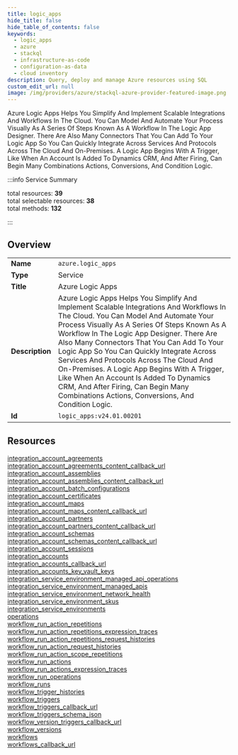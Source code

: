 ```yaml
---
title: logic_apps
hide_title: false
hide_table_of_contents: false
keywords:
  - logic_apps
  - azure
  - stackql
  - infrastructure-as-code
  - configuration-as-data
  - cloud inventory
description: Query, deploy and manage Azure resources using SQL
custom_edit_url: null
image: /img/providers/azure/stackql-azure-provider-featured-image.png
---
```

Azure Logic Apps Helps You Simplify And Implement Scalable Integrations And Workflows In The Cloud. You Can Model And Automate Your Process Visually As A Series Of Steps Known As A Workflow In The Logic App Designer. There Are Also Many Connectors That You Can Add To Your Logic App So You Can Quickly Integrate Across Services And Protocols Across The Cloud And On-Premises. A Logic App Begins With A Trigger, Like When An Account Is Added To Dynamics CRM, And After Firing, Can Begin Many Combinations Actions, Conversions, And Condition Logic.  
    
:::info Service Summary

<div class="row">
<div class="providerDocColumn">
<span>total resources:&nbsp;<b>39</b></span><br />
<span>total selectable resources:&nbsp;<b>38</b></span><br />
<span>total methods:&nbsp;<b>132</b></span><br />
</div>
</div>

:::

## Overview
<table><tbody>
<tr><td><b>Name</b></td><td><code>azure.logic_apps</code></td></tr>
<tr><td><b>Type</b></td><td>Service</td></tr>
<tr><td><b>Title</b></td><td>Azure Logic Apps</td></tr>
<tr><td><b>Description</b></td><td>Azure Logic Apps Helps You Simplify And Implement Scalable Integrations And Workflows In The Cloud. You Can Model And Automate Your Process Visually As A Series Of Steps Known As A Workflow In The Logic App Designer. There Are Also Many Connectors That You Can Add To Your Logic App So You Can Quickly Integrate Across Services And Protocols Across The Cloud And On-Premises. A Logic App Begins With A Trigger, Like When An Account Is Added To Dynamics CRM, And After Firing, Can Begin Many Combinations Actions, Conversions, And Condition Logic.</td></tr>
<tr><td><b>Id</b></td><td><code>logic_apps:v24.01.00201</code></td></tr>
</tbody></table>

## Resources
<div class="row">
<div class="providerDocColumn">
<a href="/providers/azure/logic_apps/integration_account_agreements/">integration_account_agreements</a><br />
<a href="/providers/azure/logic_apps/integration_account_agreements_content_callback_url/">integration_account_agreements_content_callback_url</a><br />
<a href="/providers/azure/logic_apps/integration_account_assemblies/">integration_account_assemblies</a><br />
<a href="/providers/azure/logic_apps/integration_account_assemblies_content_callback_url/">integration_account_assemblies_content_callback_url</a><br />
<a href="/providers/azure/logic_apps/integration_account_batch_configurations/">integration_account_batch_configurations</a><br />
<a href="/providers/azure/logic_apps/integration_account_certificates/">integration_account_certificates</a><br />
<a href="/providers/azure/logic_apps/integration_account_maps/">integration_account_maps</a><br />
<a href="/providers/azure/logic_apps/integration_account_maps_content_callback_url/">integration_account_maps_content_callback_url</a><br />
<a href="/providers/azure/logic_apps/integration_account_partners/">integration_account_partners</a><br />
<a href="/providers/azure/logic_apps/integration_account_partners_content_callback_url/">integration_account_partners_content_callback_url</a><br />
<a href="/providers/azure/logic_apps/integration_account_schemas/">integration_account_schemas</a><br />
<a href="/providers/azure/logic_apps/integration_account_schemas_content_callback_url/">integration_account_schemas_content_callback_url</a><br />
<a href="/providers/azure/logic_apps/integration_account_sessions/">integration_account_sessions</a><br />
<a href="/providers/azure/logic_apps/integration_accounts/">integration_accounts</a><br />
<a href="/providers/azure/logic_apps/integration_accounts_callback_url/">integration_accounts_callback_url</a><br />
<a href="/providers/azure/logic_apps/integration_accounts_key_vault_keys/">integration_accounts_key_vault_keys</a><br />
<a href="/providers/azure/logic_apps/integration_service_environment_managed_api_operations/">integration_service_environment_managed_api_operations</a><br />
<a href="/providers/azure/logic_apps/integration_service_environment_managed_apis/">integration_service_environment_managed_apis</a><br />
<a href="/providers/azure/logic_apps/integration_service_environment_network_health/">integration_service_environment_network_health</a><br />
<a href="/providers/azure/logic_apps/integration_service_environment_skus/">integration_service_environment_skus</a><br />
</div>
<div class="providerDocColumn">
<a href="/providers/azure/logic_apps/integration_service_environments/">integration_service_environments</a><br />
<a href="/providers/azure/logic_apps/operations/">operations</a><br />
<a href="/providers/azure/logic_apps/workflow_run_action_repetitions/">workflow_run_action_repetitions</a><br />
<a href="/providers/azure/logic_apps/workflow_run_action_repetitions_expression_traces/">workflow_run_action_repetitions_expression_traces</a><br />
<a href="/providers/azure/logic_apps/workflow_run_action_repetitions_request_histories/">workflow_run_action_repetitions_request_histories</a><br />
<a href="/providers/azure/logic_apps/workflow_run_action_request_histories/">workflow_run_action_request_histories</a><br />
<a href="/providers/azure/logic_apps/workflow_run_action_scope_repetitions/">workflow_run_action_scope_repetitions</a><br />
<a href="/providers/azure/logic_apps/workflow_run_actions/">workflow_run_actions</a><br />
<a href="/providers/azure/logic_apps/workflow_run_actions_expression_traces/">workflow_run_actions_expression_traces</a><br />
<a href="/providers/azure/logic_apps/workflow_run_operations/">workflow_run_operations</a><br />
<a href="/providers/azure/logic_apps/workflow_runs/">workflow_runs</a><br />
<a href="/providers/azure/logic_apps/workflow_trigger_histories/">workflow_trigger_histories</a><br />
<a href="/providers/azure/logic_apps/workflow_triggers/">workflow_triggers</a><br />
<a href="/providers/azure/logic_apps/workflow_triggers_callback_url/">workflow_triggers_callback_url</a><br />
<a href="/providers/azure/logic_apps/workflow_triggers_schema_json/">workflow_triggers_schema_json</a><br />
<a href="/providers/azure/logic_apps/workflow_version_triggers_callback_url/">workflow_version_triggers_callback_url</a><br />
<a href="/providers/azure/logic_apps/workflow_versions/">workflow_versions</a><br />
<a href="/providers/azure/logic_apps/workflows/">workflows</a><br />
<a href="/providers/azure/logic_apps/workflows_callback_url/">workflows_callback_url</a><br />
</div>
</div>
